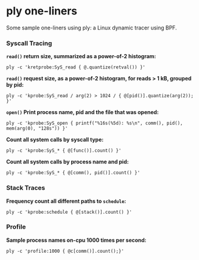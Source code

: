 # ply one-liners

Some sample one-liners using ply: a Linux dynamic tracer using BPF.

### Syscall Tracing

**`read()` return size, summarized as a power-of-2 histogram:**
```
ply -c 'kretprobe:SyS_read { @.quantize(retval()) }'
```

**`read()` request size, as a power-of-2 histogram, for reads > 1 kB, grouped by pid:**
```
ply -c 'kprobe:SyS_read / arg(2) > 1024 / { @[pid()].quantize(arg(2)); }'
```

**`open()` Print process name, pid and the file that was opened:**
```
ply -c 'kprobe:SyS_open { printf("%16s(%5d): %s\n", comm(), pid(), mem(arg(0), "128s")) }'
```

**Count all system calls by syscall type:**
```
ply -c 'kprobe:SyS_* { @[func()].count() }'
```

**Count all system calls by process name and pid:**
```
ply -c 'kprobe:SyS_* { @[comm(), pid()].count() }'
```

### Stack Traces

**Frequency count all different paths to `schedule`:**
```
ply -c 'kprobe:schedule { @[stack()].count() }'
```

### Profile

**Sample process names on-cpu 1000 times per second:**
```
ply -c 'profile:1000 { @c[comm()].count();}'
```

